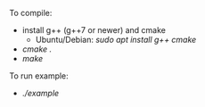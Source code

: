 To compile:
- install g++ (g++7 or newer) and cmake
    - Ubuntu/Debian: *sudo apt install g++ cmake*
- *cmake .*
- *make*

To run example:
- *./example*
